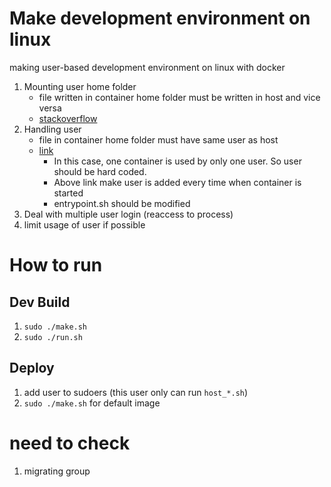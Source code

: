 # Make development environment on linux

making user-based development environment on linux with docker

1. Mounting user home folder
    - file written in container home folder must be written in host and vice versa
    - [stackoverflow](https://stackoverflow.com/a/47272481)
2. Handling user
    - file in container home folder must have same user as host
    - [link](https://denibertovic.com/posts/handling-permissions-with-docker-volumes/)
        - In this case, one container is used by only one user. So user should be hard coded.
        - Above link make user is added every time when container is started
        - entrypoint.sh should be modified
3. Deal with multiple user login (reaccess to process)
4. limit usage of user if possible

# How to run
## Dev Build
1. `sudo ./make.sh`
2. `sudo ./run.sh`

## Deploy
1. add user to sudoers (this user only can run `host_*.sh`)
2. `sudo ./make.sh` for default image

# need to check

1. migrating group
